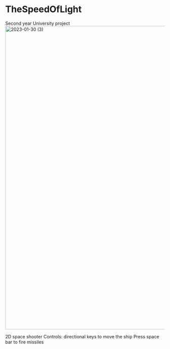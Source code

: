 # TheSpeedOfLight
Second year University project
<img width="960" alt="2023-01-30 (3)" src="https://user-images.githubusercontent.com/78236411/215488265-93244b20-4ff5-4e13-946f-29c24539c880.png">

2D space shooter
Controls: directional keys to move the ship
Press space bar to fire missiles

